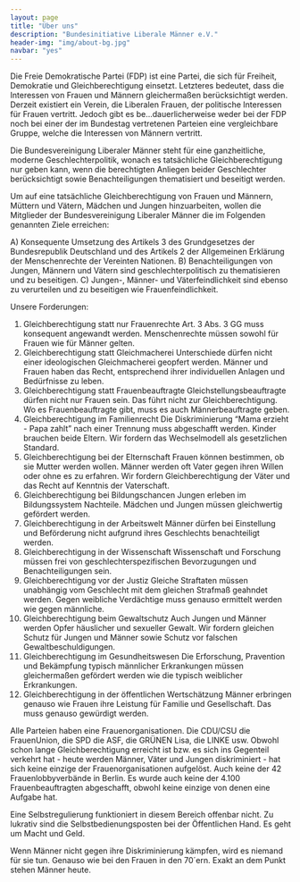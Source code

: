 ```yaml
---
layout: page
title: "Über uns"
description: "Bundesinitiative Liberale Männer e.V."
header-img: "img/about-bg.jpg"
navbar: "yes"
---
```


Die Freie Demokratische Partei (FDP) ist eine Partei, die sich für Freiheit, Demokratie und Gleichberechtigung einsetzt. Letzteres bedeutet, dass die Interessen von Frauen und Männern gleichermaßen berücksichtigt werden. Derzeit existiert ein Verein, die Liberalen Frauen, der politische Interessen für Frauen vertritt. Jedoch gibt es be...dauerlicherweise weder bei der FDP noch bei einer der im Bundestag vertretenen Parteien eine vergleichbare Gruppe, welche die Interessen von Männern vertritt. 

Die Bundesvereinigung Liberaler Männer steht für eine ganzheitliche, moderne Geschlechterpolitik, wonach es tatsächliche Gleichberechtigung nur geben kann, wenn die berechtigten Anliegen beider Geschlechter berücksichtigt sowie Benachteiligungen thematisiert und beseitigt werden. 

Um auf eine tatsächliche Gleichberechtigung von Frauen und Männern, Müttern und Vätern, Mädchen und Jungen hinzuarbeiten, wollen die Mitglieder der Bundesvereinigung Liberaler Männer die im Folgenden genannten Ziele erreichen: 

A) Konsequente Umsetzung des Artikels 3 des Grundgesetzes der Bundesrepublik Deutschland und des Artikels 2 der Allgemeinen Erklärung der Menschenrechte der Vereinten Nationen. 
B) Benachteiligungen von Jungen, Männern und Vätern sind geschlechterpolitisch zu thematisieren und zu beseitigen.
C) Jungen-, Männer- und Väterfeindlichkeit sind ebenso zu verurteilen und zu beseitigen wie Frauenfeindlichkeit.

Unsere Forderungen:

1. Gleichberechtigung statt nur Frauenrechte Art. 3 Abs. 3 GG muss konsequent angewandt werden. Menschenrechte müssen sowohl für Frauen wie für Männer gelten.
2. Gleichberechtigung statt Gleichmacherei Unterschiede dürfen nicht einer ideologischen Gleichmacherei geopfert werden. Männer und Frauen haben das Recht, entsprechend ihrer individuellen Anlagen und Bedürfnisse zu leben.
3. Gleichberechtigung statt Frauenbeauftragte Gleichstellungsbeauftragte dürfen nicht nur Frauen sein. Das führt nicht zur Gleichberechtigung. Wo es Frauenbeauftragte gibt, muss es auch Männerbeauftragte geben.
4. Gleichberechtigung im Familienrecht Die Diskriminierung “Mama erzieht - Papa zahlt” nach einer Trennung muss abgeschafft werden. Kinder brauchen beide Eltern. Wir fordern das Wechselmodell als gesetzlichen Standard.
5. Gleichberechtigung bei der Elternschaft Frauen können bestimmen, ob sie Mutter werden wollen. Männer werden oft Vater gegen ihren Willen oder ohne es zu erfahren. Wir fordern Gleichberechtigung der Väter und das Recht auf Kenntnis der Vaterschaft.
6. Gleichberechtigung bei Bildungschancen Jungen erleben im Bildungssystem Nachteile. Mädchen und Jungen müssen gleichwertig gefördert werden.
7. Gleichberechtigung in der Arbeitswelt Männer dürfen bei Einstellung und Beförderung nicht aufgrund ihres Geschlechts benachteiligt werden.
8. Gleichberechtigung in der Wissenschaft Wissenschaft und Forschung müssen frei von geschlechterspezifischen Bevorzugungen und Benachteiligungen sein.
9. Gleichberechtigung vor der Justiz Gleiche Straftaten müssen unabhängig vom Geschlecht mit dem gleichen Strafmaß geahndet werden. Gegen weibliche Verdächtige muss genauso ermittelt werden wie gegen männliche.
10. Gleichberechtigung beim Gewaltschutz Auch Jungen und Männer werden Opfer häuslicher und sexueller Gewalt. Wir fordern gleichen Schutz für Jungen und Männer sowie Schutz vor falschen Gewaltbeschuldigungen.
11. Gleichberechtigung im Gesundheitswesen Die Erforschung, Pravention und Bekämpfung typisch männlicher Erkrankungen müssen gleichermaßen gefördert werden wie die typisch weiblicher Erkrankungen.
12. Gleichberechtigung in der öffentlichen Wertschätzung Männer erbringen genauso wie Frauen ihre Leistung für Familie und Gesellschaft. Das muss genauso gewürdigt werden.

Alle Parteien haben eine Frauenorganisationen. Die CDU/CSU die FrauenUnion, die SPD die ASF, die GRÜNEN Lisa, die LINKE usw. Obwohl schon lange Gleichberechtigung erreicht ist bzw. es sich ins Gegenteil verkehrt hat - heute werden Männer, Väter und Jungen diskriminiert - hat sich keine einzige der Frauenorganisationen aufgelöst. Auch keine der 42 Frauenlobbyverbände in Berlin. Es wurde auch keine der 4.100 Frauenbeauftragten abgeschafft, obwohl keine einzige von denen eine Aufgabe hat.

Eine Selbstregulierung funktioniert in diesem Bereich offenbar nicht. Zu lukrativ sind die Selbstbedienungsposten bei der Öffentlichen Hand. Es geht um Macht und Geld.

Wenn Männer nicht gegen ihre Diskriminierung kämpfen, wird es niemand für sie tun. Genauso wie bei den Frauen in den 70´ern. Exakt an dem Punkt stehen Männer heute.
